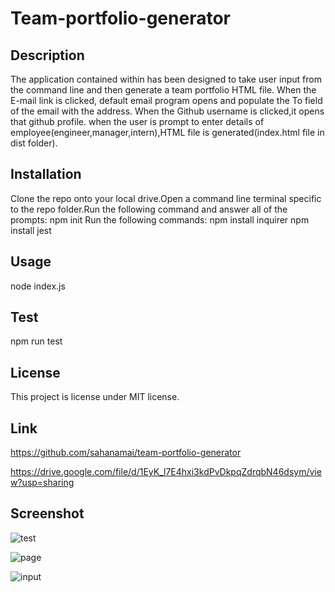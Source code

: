 # Team-portfolio-generator
## Description
 The application contained within has been designed to take user input from the command line and then generate a team portfolio HTML file. When the E-mail link is clicked, default email program opens and populate the To field of the email with the address. When the Github username is clicked,it opens that github profile. when the user is prompt to enter details of employee(engineer,manager,intern),HTML file is generated(index.html file in dist folder). 

## Installation
Clone the repo onto your local drive.Open a command line terminal specific to the repo folder.Run the following command and answer all of the prompts:
npm init
Run the following commands:
npm install inquirer
npm install jest

## Usage
node index.js

## Test
npm run test

## License
This project is license under MIT license.

## Link
https://github.com/sahanamai/team-portfolio-generator

https://drive.google.com/file/d/1EyK_l7E4hxi3kdPvDkpqZdrqbN46dsym/view?usp=sharing

## Screenshot
![test](https://user-images.githubusercontent.com/41078587/151735760-67ef1d11-221b-45e5-bc05-cff5319a7ec1.png)

![page](https://user-images.githubusercontent.com/41078587/151735766-2b096487-57fe-4085-9909-440da3a6d758.png)

![input](https://user-images.githubusercontent.com/41078587/151735776-4bd62536-be47-4602-b435-013c8998dce6.png)


